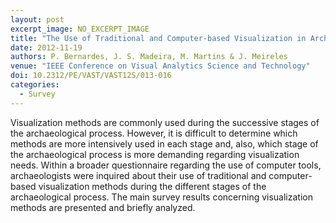 ```yaml
---
layout: post
excerpt_image: NO_EXCERPT_IMAGE
title: "The Use of Traditional and Computer-based Visualization in Archaeology: a User Survey"
date: 2012-11-19
authors: P. Bernardes, J. S. Madeira, M. Martins & J. Meireles
venue: "IEEE Conference on Visual Analytics Science and Technology"
doi: 10.2312/PE/VAST/VAST12S/013-016
categories:
  - Survey
---
```

Visualization methods are commonly used during the successive stages of the archaeological process. However, it is difficult to determine which methods are more intensively used in each stage and, also, which stage of the archaeological process is more demanding regarding visualization needs. Within a broader questionnaire regarding the use of computer tools, archaeologists were inquired about their use of traditional and computer-based visualization methods during the different stages of the archaeological process. The main survey results concerning visualization methods are presented and briefly analyzed.
